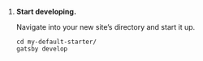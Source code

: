 
1.  **Start developing.**

    Navigate into your new site’s directory and start it up.

    ```shell
    cd my-default-starter/
    gatsby develop
    ```
